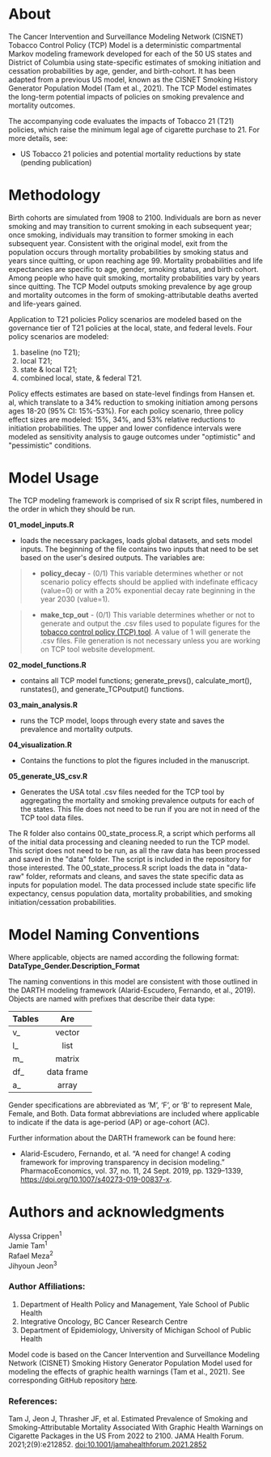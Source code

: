 # About 

The Cancer Intervention and Surveillance Modeling Network (CISNET) Tobacco Control Policy (TCP) Model is a deterministic compartmental Markov 
modeling framework developed for each of the 50 US states and District of Columbia using state-specific estimates of smoking initiation and cessation 
probabilities by age, gender, and birth-cohort. It has been adapted from a previous US model, known as the CISNET Smoking History Generator Population Model (Tam et al., 2021).
The TCP Model estimates the long-term potential impacts of policies on smoking prevalence and mortality outcomes. 

The accompanying code evaluates the impacts of Tobacco 21 (T21) policies, which raise the minimum legal age of cigarette purchase to 21. For more details, see:
*	US Tobacco 21 policies and potential mortality reductions by state (pending publication)


# Methodology 

Birth cohorts are simulated from 1908 to 2100. Individuals are born as never smoking and may transition to current smoking in each subsequent year; once smoking, 
individuals may transition to former smoking in each subsequent year. Consistent with the original model, exit from the population occurs through mortality probabilities
by smoking status and years since quitting, or upon reaching age 99. Mortality probabilities and life expectancies are specific to age, gender, smoking status, and birth cohort. 
Among people who have quit smoking, mortality probabilities vary by years since quitting. The TCP Model outputs smoking prevalence by age group and mortality outcomes 
in the form of smoking-attributable deaths averted and life-years gained. 

Application to T21 policies
Policy scenarios are modeled based on the governance tier of T21 policies at the local, state, and federal levels. Four policy scenarios are modeled: 
1.	baseline (no T21);
2.	local T21; 
3.	state & local T21; 
4.	combined local, state, & federal T21. 

Policy effects estimates are based on state-level findings from Hansen et. al, which translate to a 34% reduction to smoking initiation among persons ages 18-20 (95% CI: 15%-53%). 
For each policy scenario, three policy effect sizes are modeled: 15%, 34%, and 53% relative reductions to initiation probabilities. 
The upper and lower confidence intervals were modeled as sensitivity analysis to gauge outcomes under "optimistic" and "pessimistic" conditions. 

# Model Usage

The TCP modeling framework is comprised of six R script files, numbered in the order in which they should be run. 

**01_model_inputs.R** 
*	loads the necessary packages, loads global datasets, and sets model inputs. The beginning of the file contains two inputs that need to be set based on the user's desired outputs.
The variables are:
  
> *	**policy_decay** - (0/1) This variable determines whether or not scenario policy effects should be applied with indefinate efficacy (value=0) or
  with a 20% exponential decay rate beginning in the year 2030 (value=1).
 	
> *	**make_tcp_out** - (0/1) This variable determines whether or not to generate and output the .csv files used to populate figures for
the [tobacco control policy (TCP) tool](https://tobaccopolicyeffects.org). A value of 1 will generate the .csv files.
File generation is not necessary unless you are working on TCP tool website development. 

**02_model_functions.R**
*	contains all TCP model functions; generate_prevs(), calculate_mort(), runstates(), and generate_TCPoutput() functions.
  
**03_main_analysis.R**
*	runs the TCP model, loops through every state and saves the prevalence and mortality outputs.
 
**04_visualization.R**
*	Contains the functions to plot the figures included in the manuscript.

**05_generate_US_csv.R**
*	Generates the USA total .csv files needed for the TCP tool by aggregating the mortality and smoking prevalence outputs for each of the states.
This file does not need to be run if you are not in need of the TCP tool data files.

The R folder also contains 00_state_process.R, a script which performs all of the initial data processing and cleaning needed to run the TCP model. 
This script does not need to be run, as all the raw data has been processed and saved in the "data" folder. 
The script is included in the repository for those interested. The 00_state_process.R script loads the data in "data-raw" folder, reformats and cleans, 
and saves the state specific data as inputs for population model. The data processed include state specific life expectancy,
census population data, mortality probabilities, and smoking initiation/cessation probabilities.

# Model Naming Conventions
Where applicable, objects are named according the following format:
**DataType_Gender.Description_Format**

The naming conventions in this model are consistent with those outlined in the DARTH modeling framework (Alarid-Escudero, Fernando, et al., 2019).
Objects are named with prefixes that describe their data type:



| Tables   |      Are      |
|----------|:-------------:|
| v_ |  vector | 
| l_ |   list  | 
| m_ | matrix | 
| df_ | data frame| 
| a_ | array | 


Gender specifications are abbreviated as ‘M’, ‘F’, or ‘B’ to represent Male, Female, and Both. 
Data format abbreviations are included where applicable to indicate if the data is age-period (AP) or age-cohort (AC).

Further information about the DARTH framework can be found here:

* Alarid-Escudero, Fernando, et al. “A need for change! A coding framework for improving transparency in decision modeling.” 
PharmacoEconomics, vol. 37, no. 11, 24 Sept. 2019, pp. 1329–1339, https://doi.org/10.1007/s40273-019-00837-x. 


# Authors and acknowledgments
Alyssa Crippen<sup>1</sup>  \
Jamie Tam<sup>1</sup>   \
Rafael Meza<sup>2</sup>   \
Jihyoun Jeon<sup>3</sup> 


### Author Affiliations:

1.	Department of Health Policy and Management, Yale School of Public Health
2.	Integrative Oncology, BC Cancer Research Centre
3.	Department of Epidemiology, University of Michigan School of Public Health
   
Model code is based on the Cancer Intervention and Surveillance Modeling Network (CISNET) Smoking History Generator Population Model
used for modeling the effects of graphic health warnings (Tam et al., 2021). See corresponding GitHub repository [here](https://github.com/mezarafael/SHG_PopModel_GHW).

### References:

Tam J, Jeon J, Thrasher JF, et al. Estimated Prevalence of Smoking and Smoking-Attributable Mortality Associated With Graphic Health Warnings
on Cigarette Packages in the US From 2022 to 2100. JAMA Health Forum. 2021;2(9):e212852. [doi:10.1001/jamahealthforum.2021.2852](https://jamanetwork.com/journals/jama-health-forum/fullarticle/2784492)


